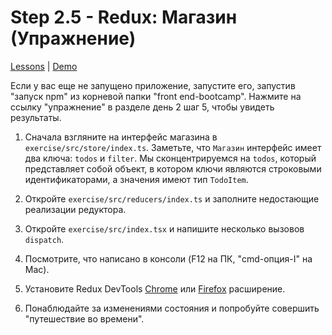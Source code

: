 # Step 2.5 - Redux: Магазин (Упражнение)

[Lessons](../../) | [Demo](../demo/)

Если у вас еще не запущено приложение, запустите его, запустив "запуск npm" из корневой папки "front end-bootcamp". Нажмите на ссылку "упражнение" в разделе день 2 шаг 5, чтобы увидеть результаты.

1. Сначала взгляните на интерфейс магазина в `exercise/src/store/index.ts`. Заметьте, что  `Магазин` интерфейс имеет два ключа: `todos` и `filter`. Мы сконцентрируемся на `todos`, который представляет собой объект, в котором ключи являются строковыми идентификаторами, а значения имеют тип `TodoItem`.

2. Откройте `exercise/src/reducers/index.ts` и заполните недостающие реализации редуктора.

3. Откройте `exercise/src/index.tsx` и напишите несколько  вызовов `dispatch`. 

4. Посмотрите, что написано в консоли (F12 на ПК, "cmd-опция-I" на Mac).

6. Установите Redux DevTools [Chrome](https://chrome.google.com/webstore/detail/redux-devtools/lmhkpmbekcpmknklioeibfkpmmfibljd) или [Firefox](https://addons.mozilla.org/en-US/firefox/addon/reduxdevtools/) расширение. 

6. Понаблюдайте за изменениями состояния и попробуйте совершить "путешествие во времени".
